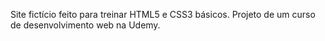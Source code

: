 Site fictício feito para treinar HTML5 e CSS3 básicos. Projeto de um curso de desenvolvimento web na Udemy.